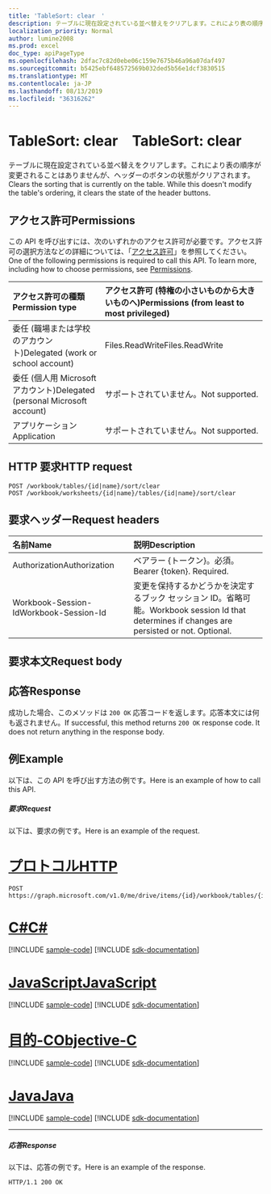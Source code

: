 ```yaml
---
title: 'TableSort: clear　'
description: テーブルに現在設定されている並べ替えをクリアします。これにより表の順序が変更されることはありませんが、ヘッダーのボタンの状態がクリアされます。
localization_priority: Normal
author: lumine2008
ms.prod: excel
doc_type: apiPageType
ms.openlocfilehash: 2dfac7c82d0ebe06c159e7675b46a96a07daf497
ms.sourcegitcommit: b5425ebf648572569b032ded5b56e1dcf3830515
ms.translationtype: MT
ms.contentlocale: ja-JP
ms.lasthandoff: 08/13/2019
ms.locfileid: "36316262"
---
```

# <a name="tablesort-clear"></a><span data-ttu-id="81df8-104">TableSort: clear　</span><span class="sxs-lookup"><span data-stu-id="81df8-104">TableSort: clear</span></span>

<span data-ttu-id="81df8-p102">テーブルに現在設定されている並べ替えをクリアします。これにより表の順序が変更されることはありませんが、ヘッダーのボタンの状態がクリアされます。</span><span class="sxs-lookup"><span data-stu-id="81df8-p102">Clears the sorting that is currently on the table. While this doesn't modify the table's ordering, it clears the state of the header buttons.</span></span>
## <a name="permissions"></a><span data-ttu-id="81df8-107">アクセス許可</span><span class="sxs-lookup"><span data-stu-id="81df8-107">Permissions</span></span>
<span data-ttu-id="81df8-p103">この API を呼び出すには、次のいずれかのアクセス許可が必要です。アクセス許可の選択方法などの詳細については、「[アクセス許可](/graph/permissions-reference)」を参照してください。</span><span class="sxs-lookup"><span data-stu-id="81df8-p103">One of the following permissions is required to call this API. To learn more, including how to choose permissions, see [Permissions](/graph/permissions-reference).</span></span>

|<span data-ttu-id="81df8-110">アクセス許可の種類</span><span class="sxs-lookup"><span data-stu-id="81df8-110">Permission type</span></span>      | <span data-ttu-id="81df8-111">アクセス許可 (特権の小さいものから大きいものへ)</span><span class="sxs-lookup"><span data-stu-id="81df8-111">Permissions (from least to most privileged)</span></span>              |
|:--------------------|:---------------------------------------------------------|
|<span data-ttu-id="81df8-112">委任 (職場または学校のアカウント)</span><span class="sxs-lookup"><span data-stu-id="81df8-112">Delegated (work or school account)</span></span> | <span data-ttu-id="81df8-113">Files.ReadWrite</span><span class="sxs-lookup"><span data-stu-id="81df8-113">Files.ReadWrite</span></span>    |
|<span data-ttu-id="81df8-114">委任 (個人用 Microsoft アカウント)</span><span class="sxs-lookup"><span data-stu-id="81df8-114">Delegated (personal Microsoft account)</span></span> | <span data-ttu-id="81df8-115">サポートされていません。</span><span class="sxs-lookup"><span data-stu-id="81df8-115">Not supported.</span></span>    |
|<span data-ttu-id="81df8-116">アプリケーション</span><span class="sxs-lookup"><span data-stu-id="81df8-116">Application</span></span> | <span data-ttu-id="81df8-117">サポートされていません。</span><span class="sxs-lookup"><span data-stu-id="81df8-117">Not supported.</span></span> |

## <a name="http-request"></a><span data-ttu-id="81df8-118">HTTP 要求</span><span class="sxs-lookup"><span data-stu-id="81df8-118">HTTP request</span></span>
<!-- { "blockType": "ignored" } -->
```http
POST /workbook/tables/{id|name}/sort/clear
POST /workbook/worksheets/{id|name}/tables/{id|name}/sort/clear

```
## <a name="request-headers"></a><span data-ttu-id="81df8-119">要求ヘッダー</span><span class="sxs-lookup"><span data-stu-id="81df8-119">Request headers</span></span>
| <span data-ttu-id="81df8-120">名前</span><span class="sxs-lookup"><span data-stu-id="81df8-120">Name</span></span>       | <span data-ttu-id="81df8-121">説明</span><span class="sxs-lookup"><span data-stu-id="81df8-121">Description</span></span>|
|:---------------|:----------|
| <span data-ttu-id="81df8-122">Authorization</span><span class="sxs-lookup"><span data-stu-id="81df8-122">Authorization</span></span>  | <span data-ttu-id="81df8-p104">ベアラー {トークン}。必須。</span><span class="sxs-lookup"><span data-stu-id="81df8-p104">Bearer {token}. Required.</span></span> |
| <span data-ttu-id="81df8-125">Workbook-Session-Id</span><span class="sxs-lookup"><span data-stu-id="81df8-125">Workbook-Session-Id</span></span>  | <span data-ttu-id="81df8-p105">変更を保持するかどうかを決定するブック セッション ID。省略可能。</span><span class="sxs-lookup"><span data-stu-id="81df8-p105">Workbook session Id that determines if changes are persisted or not. Optional.</span></span>|

## <a name="request-body"></a><span data-ttu-id="81df8-128">要求本文</span><span class="sxs-lookup"><span data-stu-id="81df8-128">Request body</span></span>

## <a name="response"></a><span data-ttu-id="81df8-129">応答</span><span class="sxs-lookup"><span data-stu-id="81df8-129">Response</span></span>

<span data-ttu-id="81df8-p106">成功した場合、このメソッドは `200 OK` 応答コードを返します。応答本文には何も返されません。</span><span class="sxs-lookup"><span data-stu-id="81df8-p106">If successful, this method returns `200 OK` response code. It does not return anything in the response body.</span></span>

## <a name="example"></a><span data-ttu-id="81df8-132">例</span><span class="sxs-lookup"><span data-stu-id="81df8-132">Example</span></span>
<span data-ttu-id="81df8-133">以下は、この API を呼び出す方法の例です。</span><span class="sxs-lookup"><span data-stu-id="81df8-133">Here is an example of how to call this API.</span></span>
##### <a name="request"></a><span data-ttu-id="81df8-134">要求</span><span class="sxs-lookup"><span data-stu-id="81df8-134">Request</span></span>
<span data-ttu-id="81df8-135">以下は、要求の例です。</span><span class="sxs-lookup"><span data-stu-id="81df8-135">Here is an example of the request.</span></span>

# <a name="httptabhttp"></a>[<span data-ttu-id="81df8-136">プロトコル</span><span class="sxs-lookup"><span data-stu-id="81df8-136">HTTP</span></span>](#tab/http)
<!-- {
  "blockType": "request",
  "name": "tablesort_clear"
}-->
```http
POST https://graph.microsoft.com/v1.0/me/drive/items/{id}/workbook/tables/{id|name}/sort/clear
```
# <a name="ctabcsharp"></a>[<span data-ttu-id="81df8-137">C#</span><span class="sxs-lookup"><span data-stu-id="81df8-137">C#</span></span>](#tab/csharp)
[!INCLUDE [sample-code](../includes/snippets/csharp/tablesort-clear-csharp-snippets.md)]
[!INCLUDE [sdk-documentation](../includes/snippets/snippets-sdk-documentation-link.md)]

# <a name="javascripttabjavascript"></a>[<span data-ttu-id="81df8-138">JavaScript</span><span class="sxs-lookup"><span data-stu-id="81df8-138">JavaScript</span></span>](#tab/javascript)
[!INCLUDE [sample-code](../includes/snippets/javascript/tablesort-clear-javascript-snippets.md)]
[!INCLUDE [sdk-documentation](../includes/snippets/snippets-sdk-documentation-link.md)]

# <a name="objective-ctabobjc"></a>[<span data-ttu-id="81df8-139">目的-C</span><span class="sxs-lookup"><span data-stu-id="81df8-139">Objective-C</span></span>](#tab/objc)
[!INCLUDE [sample-code](../includes/snippets/objc/tablesort-clear-objc-snippets.md)]
[!INCLUDE [sdk-documentation](../includes/snippets/snippets-sdk-documentation-link.md)]

# <a name="javatabjava"></a>[<span data-ttu-id="81df8-140">Java</span><span class="sxs-lookup"><span data-stu-id="81df8-140">Java</span></span>](#tab/java)
[!INCLUDE [sample-code](../includes/snippets/java/tablesort-clear-java-snippets.md)]
[!INCLUDE [sdk-documentation](../includes/snippets/snippets-sdk-documentation-link.md)]

---


##### <a name="response"></a><span data-ttu-id="81df8-141">応答</span><span class="sxs-lookup"><span data-stu-id="81df8-141">Response</span></span>
<span data-ttu-id="81df8-142">以下は、応答の例です。</span><span class="sxs-lookup"><span data-stu-id="81df8-142">Here is an example of the response.</span></span> 
<!-- {
  "blockType": "response",
  "truncated": true
} -->
```http
HTTP/1.1 200 OK
```

<!-- uuid: 8fcb5dbc-d5aa-4681-8e31-b001d5168d79
2015-10-25 14:57:30 UTC -->
<!-- {
  "type": "#page.annotation",
  "description": "TableSort: clear",
  "keywords": "",
  "section": "documentation",
  "tocPath": "",
  "suppressions": [
  ]
}-->
